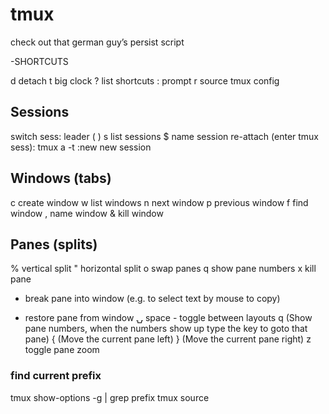# tmux

check out that german guy’s persist script

-SHORTCUTS

d  detach
t  big clock
?  list shortcuts
:  prompt
r  source tmux config


## **Sessions**

switch sess: leader ( )
s  list sessions
$  name session
re-attach (enter tmux sess): tmux a -t <name>
:new<CR>  new session


## **Windows (tabs)**

c  create window
w  list windows
n  next window
p  previous window
f  find window
,  name window
&  kill window


## **Panes (splits)**

%  vertical split
"  horizontal split
o  swap panes
q  show pane numbers
x  kill pane
+  break pane into window (e.g. to select text by mouse to copy)
-  restore pane from window
⍽  space - toggle between layouts
<prefix> q (Show pane numbers, when the numbers show up type the key to goto that pane)
<prefix> { (Move the current pane left)
<prefix> } (Move the current pane right)
<prefix> z toggle pane zoom



### find current prefix
tmux show-options -g | grep prefix
tmux source <config location>
